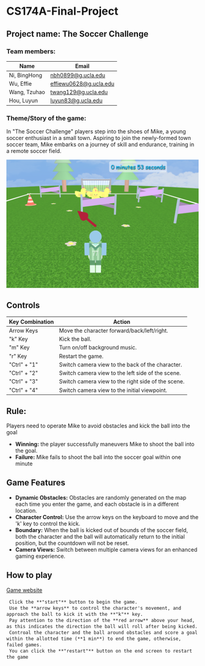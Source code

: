 # CS174A-Final-Project

## Project name: The Soccer Challenge

### Team members:

| Name       | Email                  |
|------------|------------------------|
| Ni, BingHong | nbh0899@g.ucla.edu    |
| Wu, Effie    | effiewu0628@g.ucla.edu |
| Wang, Tzuhao | twang129@g.ucla.edu   |
| Hou, Luyun   | luyun83@g.ucla.edu    |

### Theme/Story of the game:

In "The Soccer Challenge" players step into the shoes of Mike, a young soccer enthusiast in a small town. Aspiring to join the newly-formed town soccer team, Mike embarks on a journey of skill and endurance, training in a remote soccer field.<br>

![Initial screen at the start of the game](image/initial_img.png)

## Controls

| Key Combination | Action                               |
|-----------------|--------------------------------------|
| Arrow Keys      | Move the character forward/back/left/right. |
| "k" Key         | Kick the ball.                        |
| "m" Key         | Turn on/off background music.        |
| "r" Key         | Restart the game.                    |
| "Ctrl" + "1"    | Switch camera view to the back of the character. |
| "Ctrl" + "2"    | Switch camera view to the left side of the scene. |
| "Ctrl" + "3"    | Switch camera view to the right side of the scene. |
| "Ctrl" + "4"    | Switch camera view to the initial viewpoint.      |


## Rule:

Players need to operate Mike to avoid obstacles and kick the ball into the goal
- **Winning:** the player successfully maneuvers Mike to shoot the ball into the goal.​
- **Failure:** Mike fails to shoot the ball into the soccer goal within one minute​

## Game Features

- **Dynamic Obstacles:** Obstacles are randomly generated on the map each time you enter the game, and each obstacle is in a different location.
- **Character Control:** Use the arrow keys on the keyboard to move and the 'k' key to control the kick.
- **Boundary:** When the ball is kicked out of bounds of the soccer field, both the character and the ball will automatically return to the initial position, but the countdown will not be reset.
- **Camera Views:** Switch between multiple camera views for an enhanced gaming experience.

## How to play
 [Game website]( https://ethan215.github.io/CS174A-Final-Project/) 
 
     Click the **"start"** button to begin the game. 
     Use the **arrow keys** to control the character's movement, and approach the ball to kick it with the **"k"** key. 
     Pay attention to the direction of the **red arrow** above your head, as this indicates the direction the ball will roll after being kicked. 
     Controal the character and the ball around obstacles and score a goal within the allotted time (**1 min**) to end the game, otherwise, failed games. 
     You can click the **"restart"** button on the end screen to restart the game


   
